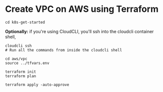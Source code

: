 # Create VPC on AWS using Terraform

```
cd k8s-get-started
```

**Optionally:** if you're using CloudCLI, you'll ssh into the cloudcli container shell,

```
cloudcli ssh
# Run all the commands from inside the cloudcli shell
```

```
cd aws/vpc
source ../tfvars.env

terraform init
terraform plan

terraform apply -auto-approve
```
